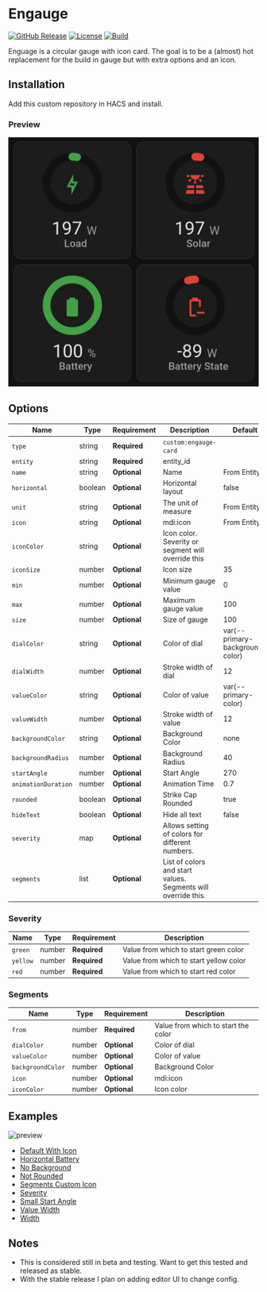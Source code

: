 # Engauge

[![GitHub Release][releases-shield]][releases]
[![License][license-shield]](LICENSE)
[![Build][build-shield]][build]

Enguage is a circular gauge with icon card. The goal is to be a (almost) hot replacement for the build in gauge but with extra options and an icon.

## Installation

Add this custom repository in HACS and install.

### Preview

![preview](images/preview.png)

## Options

| Name                | Type    | Requirement  | Description                                                   | Default                         |
| ------------------- | ------- | ------------ | ------------------------------------------------------------- | ------------------------------- |
| `type`              | string  | **Required** | `custom:engauge-card`                                         |                                 |
| `entity`            | string  | **Required** | entity_id                                                     |                                 |
| `name`              | string  | **Optional** | Name                                                          | From Entity                     |
| `horizontal`        | boolean | **Optional** | Horizontal layout                                             | false                           |
| `unit`              | string  | **Optional** | The unit of measure                                           | From Entity                     |
| `icon`              | string  | **Optional** | mdi:icon                                                      | From Entity                     |
| `iconColor`         | string  | **Optional** | Icon color. Severity or segment will override this            |                                 |
| `iconSize`          | number  | **Optional** | Icon size                                                     | 35                              |
| `min`               | number  | **Optional** | Minimum gauge value                                           | 0                               |
| `max`               | number  | **Optional** | Maximum gauge value                                           | 100                             |
| `size`              | number  | **Optional** | Size of gauge                                                 | 100                             |
| `dialColor`         | string  | **Optional** | Color of dial                                                 | var(--primary-background-color) |
| `dialWidth`         | number  | **Optional** | Stroke width of dial                                          | 12                              |
| `valueColor`        | string  | **Optional** | Color of value                                                | var(--primary-color)            |
| `valueWidth`        | number  | **Optional** | Stroke width of value                                         | 12                              |
| `backgroundColor`   | string  | **Optional** | Background Color                                              | none                            |
| `backgroundRadius`  | number  | **Optional** | Background Radius                                             | 40                              |
| `startAngle`        | number  | **Optional** | Start Angle                                                   | 270                             |
| `animationDuration` | number  | **Optional** | Animation Time                                                | 0.7                             |
| `rounded`           | boolean | **Optional** | Strike Cap Rounded                                            | true                            |
| `hideText`          | boolean | **Optional** | Hide all text                                                 | false                           |
| `severity`          | map     | **Optional** | Allows setting of colors for different numbers.               |                                 |
| `segments`          | list    | **Optional** | List of colors and start values. Segments will override this. |                                 |

### Severity

| Name     | Type   | Requirement  | Description                            |
| -------- | ------ | ------------ | -------------------------------------- |
| `green`  | number | **Required** | Value from which to start green color  |
| `yellow` | number | **Required** | Value from which to start yellow color |
| `red`    | number | **Required** | Value from which to start red color    |

### Segments

| Name              | Type   | Requirement  | Description                         |
| ----------------- | ------ | ------------ | ----------------------------------- |
| `from`            | number | **Required** | Value from which to start the color |
| `dialColor`       | number | **Optional** | Color of dial                       |
| `valueColor`      | number | **Optional** | Color of value                      |
| `backgroundColor` | number | **Optional** | Background Color                    |
| `icon`            | number | **Optional** | mdi:icon                            |
| `iconColor`       | number | **Optional** | Icon color                          |

## Examples

![preview](examples/example.gif)

- [Default With Icon](examples/DefaultWithIcon.yaml)
- [Horizontal Battery](examples/HorizontalBattery.yaml)
- [No Background](examples/NoBackground.yaml)
- [Not Rounded](examples/NotRounded.yaml)
- [Segments Custom Icon](examples/SegmentsCustomIcon.yaml)
- [Severity](examples/Severity.yaml)
- [Small Start Angle](examples/SmallStartAngle.yaml)
- [Value Width](examples/ValueWidth.yaml)
- [Width](examples/Width.yaml)

## Notes

- This is considered still in beta and testing. Want to get this tested and released as stable.
- With the stable release I plan on adding editor UI to change config.

[releases-shield]: https://img.shields.io/github/v/release/jacokok/engauge.svg?style=for-the-badge
[releases]: https://github.com/jacokok/engauge/releases
[license-shield]: https://img.shields.io/github/license/jacokok/engauge.svg?style=for-the-badge
[build]: https://github.com/jacokok/engauge/actions/workflows/build.yml
[build-shield]: https://img.shields.io/github/workflow/status/jacokok/engauge/Build?style=for-the-badge